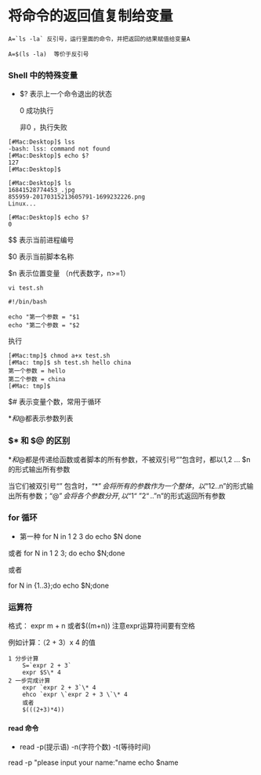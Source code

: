 # 将命令的返回值复制给变量

```
A=`ls -la` 反引号，运行里面的命令，并把返回的结果赋值给变量A

A=$(ls -la)  等价于反引号
```

### Shell 中的特殊变量

* $?  表示上一个命令退出的状态
	
	0 成功执行
	
	非0 ，执行失败

```
[#Mac:Desktop]$ lss
-bash: lss: command not found
[#Mac:Desktop]$ echo $?
127
[#Mac:Desktop]$

[#Mac:Desktop]$ ls
16841528774453_.jpg
855959-20170315213605791-1699232226.png
Linux...

[#Mac:Desktop]$ echo $?
0
```

$$ 表示当前进程编号

$0 表示当前脚本名称

$n 表示位置变量 （n代表数字，n>=1）

```
vi test.sh

#!/bin/bash

echo "第一个参数 = "$1
echo "第二个参数 = "$2
```
执行

```
[#Mac:tmp]$ chmod a+x test.sh
[#Mac: tmp]$ sh test.sh hello china
第一个参数 = hello
第二个参数 = china
[#Mac: tmp]$

```

$# 表示变量个数，常用于循环

$* 和$@都表示参数列表

### $* 和 $@ 的区别

$*和$@都是传递给函数或者脚本的所有参数，不被双引号“”包含时，都以$1,$2 ... $n 的形式输出所有参数

当它们被双引号“” 包含时，“$*”会将所有的参数作为一个整体，以“$1$2..$n”的形式输出所有参数；“$@”会将各个参数分开,以“$1“ ”$2“..”$n”的形式返回所有参数

### for 循环

* 第一种
 for N in 1 2 3
 do
 	echo $N
 done
 
 
 或者
 for N in 1 2 3; do echo $N;done
 
 或者
 
 for N in {1..3};do echo $N;done


### 运算符

格式： expr m + n 或者$((m+n)) 注意expr运算符间要有空格

例如计算：（2 + 3）x 4 的值

```
1 分步计算
	S=`expr 2 + 3`
	expr $S\* 4
2 一步完成计算
	expr `expr 2 + 3`\* 4
	ehco `expr \`expr 2 + 3 \`\* 4
	或者
	$(((2+3)*4))

```

#### read 命令

* read -p(提示语) -n(字符个数) -t(等待时间)

read -p "please input your name:"name
echo $name

<!--

create time: 2018-06-27 11:10:53
Author: Alfred

This file is created by Marboo<http://marboo.io> template file $MARBOO_HOME/.media/starts/default.md
本文件由 Marboo<http://marboo.io> 模板文件 $MARBOO_HOME/.media/starts/default.md 创建
-->


